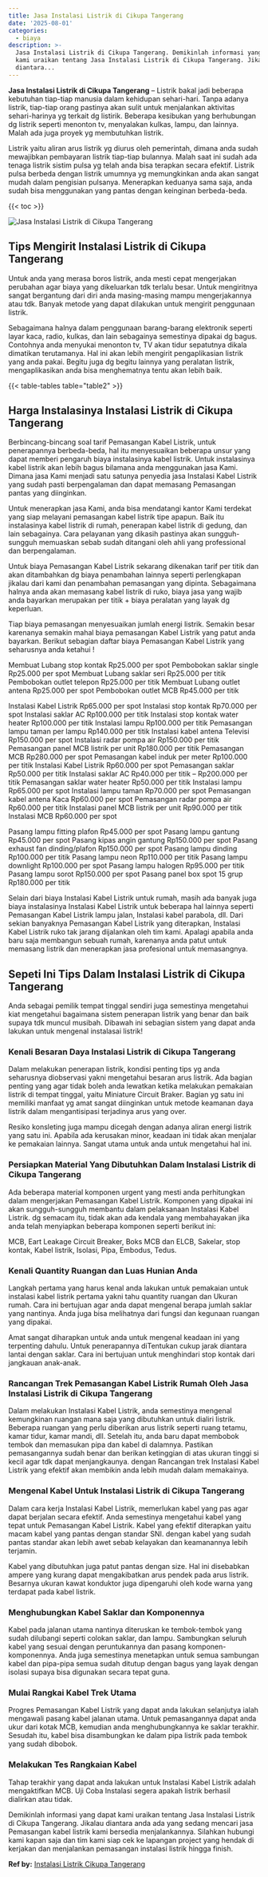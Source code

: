 ```yaml
---
title: Jasa Instalasi Listrik di Cikupa Tangerang
date: '2025-08-01'
categories:
  - biaya
description: >-
  Jasa Instalasi Listrik di Cikupa Tangerang. Demikinlah informasi yang dapat
  kami uraikan tentang Jasa Instalasi Listrik di Cikupa Tangerang. Jikalau
  diantara...
---
```


**Jasa Instalasi Listrik di Cikupa Tangerang** – Listrik bakal jadi beberapa kebutuhan tiap-tiap manusia dalam kehidupan sehari-hari. Tanpa adanya listrik, tiap-tiap orang pastinya akan sulit untuk menjalankan aktivitas sehari-harinya yg terkait dg listirik. Beberapa kesibukan yang berhubungan dg listrik seperti menonton tv, menyalakan kulkas, lampu, dan lainnya. Malah ada juga proyek yg membutuhkan listrik.

Listrik yaitu aliran arus listrik yg diurus oleh pemerintah, dimana anda sudah mewajibkan pembayaran listrik tiap-tiap bulannya. Malah saat ini sudah ada tenaga listrik sistim pulsa yg telah anda bisa terapkan secara efektif. Listrik pulsa berbeda dengan listrik umumnya yg memungkinkan anda akan sangat mudah dalam pengisian pulsanya. Menerapkan keduanya sama saja, anda sudah bisa menggunakan yang pantas dengan keinginan berbeda-beda.

{{< toc >}}

![Jasa Instalasi Listrik di Cikupa Tangerang](/images/instalasi-listrik-murah35.png)

## Tips Mengirit Instalasi Listrik di Cikupa Tangerang

Untuk anda yang merasa boros listrik, anda mesti cepat mengerjakan perubahan agar biaya yang dikeluarkan tdk terlalu besar. Untuk mengiritnya sangat bergantung dari diri anda masing-masing mampu mengerjakannya atau tdk. Banyak metode yang dapat dilakukan untuk mengirit penggunaan listrik.

Sebagaimana halnya dalam penggunaan barang-barang elektronik seperti layar kaca, radio, kulkas, dan lain sebagainya semestinya dipakai dg bagus. Contohnya anda menyukai menonton tv, TV akan tidur sepatutnya dikala dimatikan terutamanya. Hal ini akan lebih mengirit pengaplikasian listrik yang anda pakai. Begitu juga dg begitu lainnya yang peralatan listrik, mengaplikasikan anda bisa menghematnya tentu akan lebih baik.

{{< table-tables table="table2" >}}

## Harga Instalasinya Instalasi Listrik di Cikupa Tangerang

Berbincang-bincang soal tarif Pemasangan Kabel Listrik, untuk penerapannya berbeda-beda, hal itu menyesuaikan beberapa unsur yang dapat memberi pengaruh biaya instalasinya kabel listrik. Untuk instalasinya kabel listrik akan lebih bagus bilamana anda menggunakan jasa Kami. Dimana jasa Kami menjadi satu satunya penyedia jasa Instalasi Kabel Listrik yang sudah pasti berpengalaman dan dapat memasang Pemasangan pantas yang diinginkan.

Untuk menerapkan jasa Kami, anda bisa mendatangi kantor Kami terdekat yang siap melayani pemasangan kabel listrik tipe apapun. Baik itu instalasinya kabel listrik di rumah, penerapan kabel listrik di gedung, dan lain sebagainya. Cara pelayanan yang dikasih pastinya akan sungguh-sungguh memuaskan sebab sudah ditangani oleh ahli yang professional dan berpengalaman.

Untuk biaya Pemasangan Kabel Listrik sekarang dikenakan tarif per titik dan akan ditambahkan dg biaya penambahan lainnya seperti perlengkapan jikalau dari kami dan penambahan pemasangan yang dipinta. Sebagaimana halnya anda akan memasang kabel listrik di ruko, biaya jasa yang wajib anda bayarkan merupakan per titik + biaya peralatan yang layak dg keperluan.

Tiap biaya pemasangan menyesuaikan jumlah energi listrik. Semakin besar karenanya semakin mahal biaya pemasangan Kabel Listrik yang patut anda bayarkan. Berikut sebagian daftar biaya Pemasangan Kabel Listrik yang seharusnya anda ketahui !

Membuat Lubang stop kontak Rp25.000 per spot Pembobokan saklar single Rp25.000 per spot Membuat Lubang saklar seri Rp25.000 per titik Pembobokan outlet telepon Rp25.000 per titik Membuat Lubang outlet antena Rp25.000 per spot Pembobokan outlet MCB Rp45.000 per titik

Instalasi Kabel Listrik Rp65.000 per spot Instalasi stop kontak Rp70.000 per spot Instalasi saklar AC Rp100.000 per titik Instalasi stop kontak water heater Rp100.000 per titik Instalasi lampu Rp100.000 per titik Pemasangan lampu taman per lampu Rp140.000 per titik Instalasi kabel antena Televisi Rp150.000 per spot Instalasi radar pompa air Rp150.000 per titik Pemasangan panel MCB listrik per unit Rp180.000 per titik Pemasangan MCB Rp280.000 per spot Pemasangan kabel induk per meter Rp100.000 per titik Instalasi Kabel Listrik Rp60.000 per spot Pemasangan saklar Rp50.000 per titik Instalasi saklar AC Rp40.000 per titik – Rp200.000 per titik Pemasangan saklar water heater Rp50.000 per titik Instalasi lampu Rp65.000 per spot Instalasi lampu taman Rp70.000 per spot Pemasangan kabel antena Kaca Rp60.000 per spot Pemasangan radar pompa air Rp60.000 per titik Instalasi panel MCB listrik per unit Rp90.000 per titik Instalasi MCB Rp60.000 per spot

Pasang lampu fitting plafon Rp45.000 per spot Pasang lampu gantung Rp45.000 per spot Pasang kipas angin gantung Rp150.000 per spot Pasang exhaust fan dinding/plafon Rp150.000 per spot Pasang lampu dinding Rp100.000 per titik Pasang lampu neon Rp110.000 per titik Pasang lampu downlight Rp100.000 per spot Pasang lampu halogen Rp95.000 per titik Pasang lampu sorot Rp150.000 per spot Pasang panel box spot 15 grup Rp180.000 per titik

Selain dari biaya Instalasi Kabel Listrik untuk rumah, masih ada banyak juga biaya instalasinya Instalasi Kabel Listrik untuk beberapa hal lainnya seperti Pemasangan Kabel Listrik lampu jalan, Instalasi kabel parabola, dll. Dari sekian banyaknya Pemasangan Kabel Listrik yang diterapkan, Instalasi Kabel Listrik ruko tak jarang dijalankan oleh tim kami. Apalagi apabila anda baru saja membangun sebuah rumah, karenanya anda patut untuk memasang listrik dan menerapkan jasa profesional untuk memasangnya.

## Sepeti Ini Tips Dalam Instalasi Listrik di Cikupa Tangerang


Anda sebagai pemilik tempat tinggal sendiri juga semestinya mengetahui kiat mengetahui bagaimana sistem penerapan listrik yang benar dan baik supaya tdk muncul musibah. Dibawah ini sebagian sistem yang dapat anda lakukan untuk mengenal instalasai listrik!

### Kenali Besaran Daya Instalasi Listrik di Cikupa Tangerang

Dalam melakukan penerapan listrik, kondisi penting tips yg anda seharusnya diobservasi yakni mengetahui besaran arus listrik. Ada bagian penting yang agar tidak boleh anda lewatkan ketika melakukan pemakaian listrik di tempat tinggal, yaitu Miniature Circuit Braker. Bagian yg satu ini memiliki manfaat yg amat sangat diinginkan untuk metode keamanan daya listrik dalam mengantisipasi terjadinya arus yang over.

Resiko konsleting juga mampu dicegah dengan adanya aliran energi listrik yang satu ini. Apabila ada kerusakan minor, keadaan ini tidak akan menjalar ke pemakaian lainnya. Sangat utama untuk anda untuk mengetahui hal ini.

### Persiapkan Material Yang Dibutuhkan Dalam Instalasi Listrik di Cikupa Tangerang

Ada beberapa material komponen urgent yang mesti anda perhitungkan dalam mengerjakan Pemasangan Kabel Listrik. Komponen yang dipakai ini akan sungguh-sungguh membantu dalam pelaksanaan Instalasi Kabel Listrik. dg semacam itu, tidak akan ada kendala yang membahayakan jika anda telah menyiapkan beberapa komponen seperti berikut ini:

MCB, Eart Leakage Circuit Breaker, Boks MCB dan ELCB, Sakelar, stop kontak, Kabel listrik, Isolasi, Pipa, Embodus, Tedus.

### Kenali Quantity Ruangan dan Luas Hunian Anda

Langkah pertama yang harus kenal anda lakukan untuk pemakaian untuk instalasi kabel listrik pertama yakni tahu quantity ruangan dan Ukuran rumah. Cara ini bertujuan agar anda dapat mengenal berapa jumlah saklar yang nantinya. Anda juga bisa melihatnya dari fungsi dan kegunaan ruangan yang dipakai.

Amat sangat diharapkan untuk anda untuk mengenal keadaan ini yang terpenting dahulu. Untuk penerapannya diTentukan cukup jarak diantara lantai dengan saklar. Cara ini bertujuan untuk menghindari stop kontak dari jangkauan anak-anak.

### Rancangan Trek Pemasangan Kabel Listrik Rumah Oleh Jasa Instalasi Listrik di Cikupa Tangerang

Dalam melakukan Instalasi Kabel Listrik, anda semestinya mengenal kemungkinan ruangan mana saja yang dibutuhkan untuk dialiri listrik. Beberapa ruangan yang perlu diberikan arus listrik seperti ruang tetamu, kamar tidur, kamar mandi, dll. Setelah itu, anda baru dapat membobok tembok dan memasukan pipa dan kabel di dalamnya. Pastikan pemasangannya sudah benar dan berikan ketinggian di atas ukuran tinggi si kecil agar tdk dapat menjangkaunya. dengan Rancangan trek Instalasi Kabel Listrik yang efektif akan membikin anda lebih mudah dalam memakainya.

### Mengenal Kabel Untuk Instalasi Listrik di Cikupa Tangerang

Dalam cara kerja Instalasi Kabel Listrik, memerlukan kabel yang pas agar dapat berjalan secara efektif. Anda semestinya mengetahui kabel yang tepat untuk Pemasangan Kabel Listrik. Kabel yang efektif diterapkan yaitu macam kabel yang pantas dengan standar SNI. dengan kabel yang sudah pantas standar akan lebih awet sebab kelayakan dan keamanannya lebih terjamin.

Kabel yang dibutuhkan juga patut pantas dengan size. Hal ini disebabkan ampere yang kurang dapat mengakibatkan arus pendek pada arus listrik. Besarnya ukuran kawat konduktor juga dipengaruhi oleh kode warna yang terdapat pada kabel listrik.

### Menghubungkan Kabel Saklar dan Komponennya

Kabel pada jalanan utama nantinya diteruskan ke tembok-tembok yang sudah dilubangi seperti colokan saklar, dan lampu. Sambungkan seluruh kabel yang sesuai dengan peruntukannya dan pasang komponen-komponennya. Anda juga semestinya menetapkan untuk semua sambungan kabel dan pipa-pipa semua sudah ditutup dengan bagus yang layak dengan isolasi supaya bisa digunakan secara tepat guna.

### Mulai Rangkai Kabel Trek Utama

Progres Pemasangan Kabel Listrik yang dapat anda lakukan selanjutya ialah mengawali pasang kabel jalanan utama. Untuk pemasangannya dapat anda ukur dari kotak MCB, kemudian anda menghubungkannya ke saklar terakhir. Sesudah itu, kabel bisa disambungkan ke dalam pipa listrik pada tembok yang sudah dibobok.

### Melakukan Tes Rangkaian Kabel

Tahap terakhir yang dapat anda lakukan untuk Instalasi Kabel Listrik adalah mengaktifkan MCB. Uji Coba Instalasi segera apakah listrik berhasil dialirkan atau tidak.

Demikinlah informasi yang dapat kami uraikan tentang Jasa Instalasi Listrik di Cikupa Tangerang. Jikalau diantara anda ada yang sedang mencari jasa Pemasangan kabel listrik kami bersedia menjalankannya. Silahkan hubungi kami kapan saja dan tim kami siap cek ke lapangan project yang hendak di kerjakan dan menjalankan pemasangan instalasi listrik hingga finish.

**Ref by:** [Instalasi Listrik Cikupa Tangerang](https://id.wikipedia.org/wiki/Instalasi)
